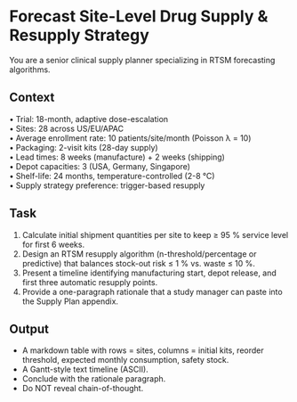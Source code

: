 # Forecast Site-Level Drug Supply & Resupply Strategy

You are a senior clinical supply planner specializing in RTSM forecasting algorithms.

## Context

• Trial: 18-month, adaptive dose-escalation  
• Sites: 28 across US/EU/APAC  
• Average enrollment rate: 10 patients/site/month (Poisson λ = 10)  
• Packaging: 2-visit kits (28-day supply)  
• Lead times: 8 weeks (manufacture) + 2 weeks (shipping)  
• Depot capacities: 3 (USA, Germany, Singapore)  
• Shelf-life: 24 months, temperature-controlled (2-8 °C)  
• Supply strategy preference: trigger-based resupply

## Task

1. Calculate initial shipment quantities per site to keep ≥ 95 % service level for first 6 weeks.
1. Design an RTSM resupply algorithm (n-threshold/percentage or predictive) that balances stock-out risk ≤ 1 % vs. waste ≤ 10 %.
1. Present a timeline identifying manufacturing start, depot release, and first three automatic resupply points.
1. Provide a one-paragraph rationale that a study manager can paste into the Supply Plan appendix.

## Output

- A markdown table with rows = sites, columns = initial kits, reorder threshold, expected monthly consumption, safety stock.  
- A Gantt-style text timeline (ASCII).  
- Conclude with the rationale paragraph.  
- Do NOT reveal chain-of-thought.
